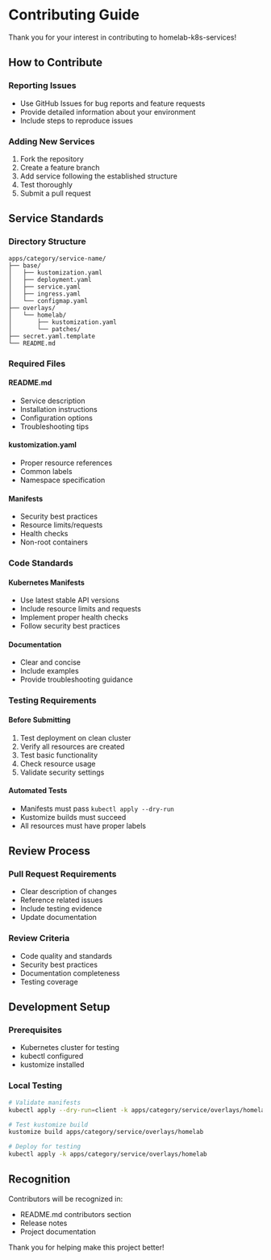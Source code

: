 # Contributing Guide

Thank you for your interest in contributing to homelab-k8s-services!

## How to Contribute

### Reporting Issues
- Use GitHub Issues for bug reports and feature requests
- Provide detailed information about your environment
- Include steps to reproduce issues

### Adding New Services
1. Fork the repository
2. Create a feature branch
3. Add service following the established structure
4. Test thoroughly
5. Submit a pull request

## Service Standards

### Directory Structure
```
apps/category/service-name/
├── base/
│   ├── kustomization.yaml
│   ├── deployment.yaml
│   ├── service.yaml
│   ├── ingress.yaml
│   └── configmap.yaml
├── overlays/
│   └── homelab/
│       ├── kustomization.yaml
│       └── patches/
├── secret.yaml.template
└── README.md
```

### Required Files

#### README.md
- Service description
- Installation instructions
- Configuration options
- Troubleshooting tips

#### kustomization.yaml
- Proper resource references
- Common labels
- Namespace specification

#### Manifests
- Security best practices
- Resource limits/requests
- Health checks
- Non-root containers

### Code Standards

#### Kubernetes Manifests
- Use latest stable API versions
- Include resource limits and requests
- Implement proper health checks
- Follow security best practices

#### Documentation
- Clear and concise
- Include examples
- Provide troubleshooting guidance

### Testing Requirements

#### Before Submitting
1. Test deployment on clean cluster
2. Verify all resources are created
3. Test basic functionality
4. Check resource usage
5. Validate security settings

#### Automated Tests
- Manifests must pass `kubectl apply --dry-run`
- Kustomize builds must succeed
- All resources must have proper labels

## Review Process

### Pull Request Requirements
- Clear description of changes
- Reference related issues
- Include testing evidence
- Update documentation

### Review Criteria
- Code quality and standards
- Security best practices
- Documentation completeness
- Testing coverage

## Development Setup

### Prerequisites
- Kubernetes cluster for testing
- kubectl configured
- kustomize installed

### Local Testing
```bash
# Validate manifests
kubectl apply --dry-run=client -k apps/category/service/overlays/homelab

# Test kustomize build
kustomize build apps/category/service/overlays/homelab

# Deploy for testing
kubectl apply -k apps/category/service/overlays/homelab
```

## Recognition

Contributors will be recognized in:
- README.md contributors section
- Release notes
- Project documentation

Thank you for helping make this project better!
